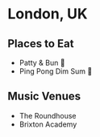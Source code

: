 # London, UK

## Places to Eat
- Patty & Bun :hamburger:
- Ping Pong Dim Sum :sushi:

## Music Venues
- The Roundhouse
- Brixton Academy
